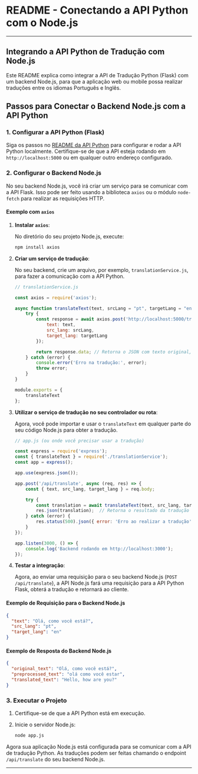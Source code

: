 # **README - Conectando a API Python com o Node.js**
---

## Integrando a API Python de Tradução com Node.js

Este README explica como integrar a API de Tradução Python (Flask) com um backend Node.js, para que a aplicação web ou mobile possa realizar traduções entre os idiomas Português e Inglês.

## Passos para Conectar o Backend Node.js com a API Python

### 1. Configurar a API Python (Flask)

Siga os passos no [README da API Python](./README-python-api.md) para configurar e rodar a API Python localmente. Certifique-se de que a API esteja rodando em `http://localhost:5000` ou em qualquer outro endereço configurado.

### 2. Configurar o Backend Node.js

No seu backend Node.js, você irá criar um serviço para se comunicar com a API Flask. Isso pode ser feito usando a biblioteca `axios` ou o módulo `node-fetch` para realizar as requisições HTTP.

#### Exemplo com `axios`

1. **Instalar `axios`**:

   No diretório do seu projeto Node.js, execute:

   ```bash
   npm install axios
   ```

2. **Criar um serviço de tradução**:

   No seu backend, crie um arquivo, por exemplo, `translationService.js`, para fazer a comunicação com a API Python.

   ```javascript
   // translationService.js

   const axios = require('axios');

   async function translateText(text, srcLang = "pt", targetLang = "en") {
       try {
           const response = await axios.post('http://localhost:5000/translate', {
               text: text,
               src_lang: srcLang,
               target_lang: targetLang
           });

           return response.data; // Retorna o JSON com texto original, pré-processado e traduzido
       } catch (error) {
           console.error('Erro na tradução:', error);
           throw error;
       }
   }

   module.exports = {
       translateText
   };
   ```

3. **Utilizar o serviço de tradução no seu controlador ou rota**:

   Agora, você pode importar e usar o `translateText` em qualquer parte do seu código Node.js para obter a tradução.

   ```javascript
   // app.js (ou onde você precisar usar a tradução)

   const express = require('express');
   const { translateText } = require('./translationService');
   const app = express();

   app.use(express.json());

   app.post('/api/translate', async (req, res) => {
       const { text, src_lang, target_lang } = req.body;

       try {
           const translation = await translateText(text, src_lang, target_lang);
           res.json(translation);  // Retorna o resultado da tradução
       } catch (error) {
           res.status(500).json({ error: 'Erro ao realizar a tradução' });
       }
   });

   app.listen(3000, () => {
       console.log('Backend rodando em http://localhost:3000');
   });
   ```

4. **Testar a integração**:

   Agora, ao enviar uma requisição para o seu backend Node.js (`POST /api/translate`), a API Node.js fará uma requisição para a API Python Flask, obterá a tradução e retornará ao cliente.

#### Exemplo de Requisição para o Backend Node.js

```json
{
  "text": "Olá, como você está?",
  "src_lang": "pt",
  "target_lang": "en"
}
```

#### Exemplo de Resposta do Backend Node.js

```json
{
  "original_text": "Olá, como você está?",
  "preprocessed_text": "olá como você estar",
  "translated_text": "Hello, how are you?"
}
```

### 3. Executar o Projeto

1. Certifique-se de que a API Python está em execução.
2. Inicie o servidor Node.js:

   ```bash
   node app.js
   ```

Agora sua aplicação Node.js está configurada para se comunicar com a API de tradução Python. As traduções podem ser feitas chamando o endpoint `/api/translate` do seu backend Node.js.

---
